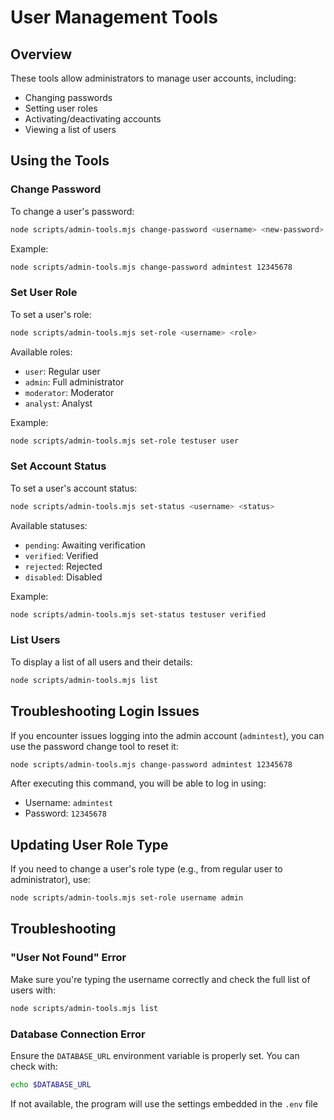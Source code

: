 # User Management Tools

## Overview

These tools allow administrators to manage user accounts, including:

- Changing passwords
- Setting user roles
- Activating/deactivating accounts
- Viewing a list of users

## Using the Tools

### Change Password

To change a user's password:

```bash
node scripts/admin-tools.mjs change-password <username> <new-password>
```

Example:

```bash
node scripts/admin-tools.mjs change-password admintest 12345678
```

### Set User Role

To set a user's role:

```bash
node scripts/admin-tools.mjs set-role <username> <role>
```

Available roles:

- `user`: Regular user
- `admin`: Full administrator
- `moderator`: Moderator
- `analyst`: Analyst

Example:

```bash
node scripts/admin-tools.mjs set-role testuser user
```

### Set Account Status

To set a user's account status:

```bash
node scripts/admin-tools.mjs set-status <username> <status>
```

Available statuses:

- `pending`: Awaiting verification
- `verified`: Verified
- `rejected`: Rejected
- `disabled`: Disabled

Example:

```bash
node scripts/admin-tools.mjs set-status testuser verified
```

### List Users

To display a list of all users and their details:

```bash
node scripts/admin-tools.mjs list
```

## Troubleshooting Login Issues

If you encounter issues logging into the admin account (`admintest`), you can use the password change tool to reset it:

```bash
node scripts/admin-tools.mjs change-password admintest 12345678
```

After executing this command, you will be able to log in using:

- Username: `admintest`
- Password: `12345678`

## Updating User Role Type

If you need to change a user's role type (e.g., from regular user to administrator), use:

```bash
node scripts/admin-tools.mjs set-role username admin
```

## Troubleshooting

### "User Not Found" Error

Make sure you're typing the username correctly and check the full list of users with:

```bash
node scripts/admin-tools.mjs list
```

### Database Connection Error

Ensure the `DATABASE_URL` environment variable is properly set. You can check with:

```bash
echo $DATABASE_URL
```

If not available, the program will use the settings embedded in the `.env` file
